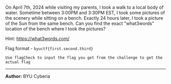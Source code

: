 On April 7th, 2024 while visiting my parents, I took a walk to a local body of water. Sometime between 3:00PM and 3:30PM EST, I took some pictures of the scenery while sitting on a bench. Exactly 24 hours later, I took a picture of the Sun from the same bench.
Can you find the exact "what3words" location of the bench where I took the pictures?

Hint: https://what3words.com/

Flag format - `byuctf{first.second.third}`

`Use flagCheck to input the flag you get from the challenge to get the actual flag`

---
**Author:** BYU Cyberia
